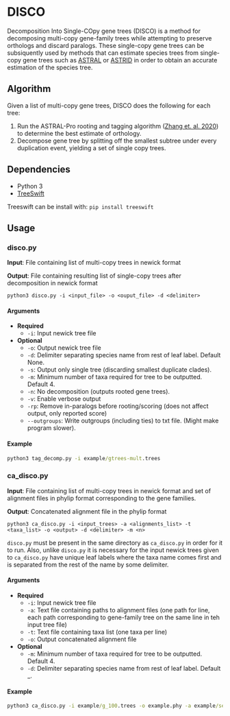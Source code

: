 # DISCO

Decomposition Into Single-COpy gene trees (DISCO) is a method for decomposing multi-copy gene-family trees while attempting to preserve orthologs and discard paralogs. These single-copy gene trees can be subsiquently used by methods that can estimate species trees from single-copy gene trees such as [ASTRAL](https://github.com/smirarab/ASTRAL) or [ASTRID](https://github.com/pranjalv123/ASTRID) in order to obtain an accurate estimation of the species tree. 

## Algorithm

Given a list of multi-copy gene trees, DISCO does the following for each tree:

1. Run the ASTRAL-Pro rooting and tagging algorithm ([Zhang et. al. 2020](https://doi.org/10.1093/molbev/msaa139)) to determine the best estimate of orthology.
2. Decompose gene tree by splitting off the smallest subtree under every duplication event, yielding a set of single copy trees.

## Dependencies

- Python 3
- [TreeSwift](https://github.com/niemasd/TreeSwift)

Treeswift can be install with: `pip install treeswift`

## Usage

### disco.py

**Input**: File containing list of multi-copy trees in newick format

**Output**: File containing resulting list of single-copy trees after decomposition in newick format

```
python3 disco.py -i <input_file> -o <ouput_file> -d <delimiter>
```

#### Arguments

- **Required**
  - `-i`: Input newick tree file
- **Optional**
  - `-o`: Output newick tree file
  - `-d`: Delimiter separating species name from rest of leaf label. Default None.
  - `-s`: Output only single tree (discarding smallest duplicate clades).
  - `-m`: Minimum number of taxa required for tree to be outputted. Default 4.
  - `-n`: No decomposition (outputs rooted gene trees).
  - `-v`: Enable verbose output
  - `-rp`: Remove in-paralogs before rooting/scoring (does not affect output, only reported score)
  - `--outgroups`: Write outgroups (including ties) to txt file. (Might make program slower).

#### Example

```cmd
python3 tag_decomp.py -i example/gtrees-mult.trees
```

### ca_disco.py

**Input**: File containing list of multi-copy trees in newick format and set of alignment files in phylip format corresponding to the gene families.

**Output**: Concatenated alignment file in the phylip format

```
python3 ca_disco.py -i <input_trees> -a <alignments_list> -t <taxa_list> -o <output> -d <delimiter> -m <n> 
```

`disco.py` must be present in the same directory as `ca_disco.py` in order for it to run. Also, unlike `disco.py` it is necessary for the input newick trees given to `ca_disco.py` have unique leaf labels where the taxa name comes first and is separated from the rest of the name by some delimiter. 

#### Arguments

- **Required**
  - `-i`: Input newick tree file
  - `-a`: Text file containing paths to alignment files (one path for line, each path corresponding to gene-family tree on the same line in teh input tree file)
  - `-t`: Text file containing taxa list (one taxa per line)
  - `-o`: Output concatenated alignment file
- **Optional**
  - `-m`: Minimum number of taxa required for tree to be outputted. Default 4.
  - `-d`: Delimiter separating species name from rest of leaf label. Default _.

#### Example

```cmd
python3 ca_disco.py -i example/g_100.trees -o example.phy -a example/seq_list.txt -t example/taxa_list.txt
```
